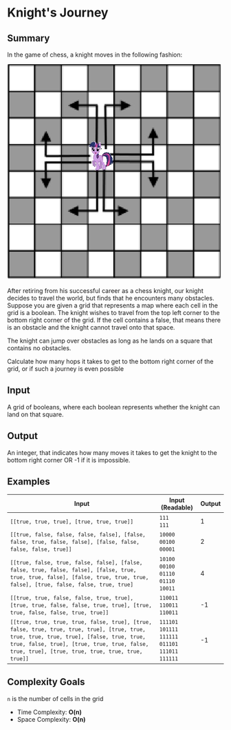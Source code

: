# Knight's Journey

## Summary

In the game of chess, a knight moves in the following fashion:

![knight chess movement](./knight.jpg)

After retiring from his successful career as a chess knight, our knight decides to travel the world, but finds that he encounters many obstacles. Suppose you are given a grid that represents a map where each cell in the grid is a boolean. The knight wishes to travel from the top left corner to the bottom right corner of the grid. If the cell contains a false, that means there is an obstacle and the knight cannot travel onto that space.

The knight can jump over obstacles as long as he lands on a square that contains no obstacles.

Calculate how many hops it takes to get to the bottom right corner of the grid, or if such a journey is even possible

## Input

A grid of booleans, where each boolean represents whether the knight can land on that square.

## Output

An integer, that indicates how many moves it takes to get the knight to the bottom right corner OR -1 if it is impossible.

## Examples

| Input | Input (Readable) | Output |
| --- | --- | --- |
| `[[true, true, true], [true, true, true]]` | `111`<br>`111` | 1 |
| `[[true, false, false, false, false], [false, false, true, false, false], [false, false, false, false, true]]` | `10000`<br>`00100`<br>`00001` | 2 |
| `[[true, false, true, false, false], [false, false, true, false, false], [false, true, true, true, false], [false, true, true, true, false], [true, false, false, true, true]` | `10100`<br>`00100`<br>`01110`<br>`01110`<br>`10011` | 4 |
| `[[true, true, false, false, true, true], [true, true, false, false, true, true], [true, true, false, false, true, true]]` | `110011`<br>`110011`<br>`110011` | -1 |
| `[[true, true, true, true, false, true], [true, false, true, true, true, true], [true, true, true, true, true, true], [false, true, true, true, false, true], [true, true, true, false, true, true], [true, true, true, true, true, true]]` | `111101`<br>`101111`<br>`111111`<br>`011101`<br>`111011`<br>`111111` | -1 |

## Complexity Goals

`n` is the number of cells in the grid

* Time Complexity: **O(n)**
* Space Complexity: **O(n)**

